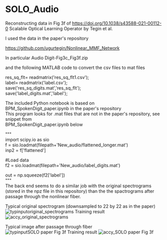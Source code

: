 # SOLO_Audio
Reconstructing data in Fig 3f of https://doi.org/10.1038/s43588-021-00112-0
Scalable Optical Learning Operator by Tegin et al.

I used the data in the paper's repository 

https://github.com/ugurtegin/Nonlinear_MMF_Network

In particular Audio Digit-Fig3c_Fig3f.zip

and the following MATLAB code to convert the csv files to mat files

res_sq_flt= readmatrix('res_sq_flt1.csv');  
label= readmatrix('label.csv');  
save('res_sq_digits.mat','res_sq_flt');  
save('label_digits.mat','label');  

The included Python notebook is based on  
BPM_SpokenDigit_paper.ipynb in the paper's repository  
This program looks for .mat files that are not in the paper's repository, see snippet from  
BPM_SpokenDigit_paper.ipynb below

"""  
import scipy.io as sio  
f = sio.loadmat(filepath+'New_audio/flattened_longer.mat')  
inp2 = f['flattened']  

#Load data  
f2 = sio.loadmat(filepath+'New_audio/label_digits.mat')  

out = np.squeeze(f2['label'])  
"""  
The back end seems to do a similar job with the original spectrograms (stored in the npz file in this repository) than the the spactrograms after passage through the nonlinear fiber. 

Typical original spectrogram (downsampled to 22 by 22 as in the paper)  
![typinputoriginal_spectrograms](https://user-images.githubusercontent.com/36680270/201202824-13ed3a00-b45e-415a-ace7-40b631fd8c02.png)
Training result  
![accy_original_spectrograms](https://user-images.githubusercontent.com/36680270/201435960-08795f4c-ac50-405a-95d2-42b87c88b2e7.png)


Typical image after passage through fiber  
![typinputSOLO paper Fig 3f](https://user-images.githubusercontent.com/36680270/201203046-6fa04f06-d4bd-43c6-ad18-e30fe2036aa8.png)
Training result
![accy_SOLO paper Fig 3f](https://user-images.githubusercontent.com/36680270/201436022-59b1196d-9a1f-455d-97df-47e061933141.png)



